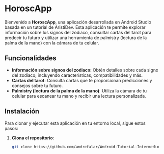 # HoroscApp

Bienvenido a **HoroscApp**, una aplicación desarrollada en Android Studio basada en un tutorial de AristiDev. Esta aplicación te permite explorar información sobre los signos del zodiaco, consultar cartas del tarot para predecir tu futuro y utilizar una herramienta de palmistry (lectura de la palma de la mano) con la cámara de tu celular.

## Funcionalidades

- **Información sobre signos del zodiaco**: Obtén detalles sobre cada signo del zodiaco, incluyendo características, compatibilidades y más.
- **Cartas del tarot**: Consulta cartas que te proporcionan predicciones y consejos sobre tu futuro.
- **Palmistry (lectura de la palma de la mano)**: Utiliza la cámara de tu celular para escanear tu mano y recibir una lectura personalizada.

## Instalación

Para clonar y ejecutar esta aplicación en tu entorno local, sigue estos pasos:

1. **Clona el repositorio**:
   ```bash
   git clone https://github.com/andrefalar/Android-Tutorial-Intermedio
   ```
   


